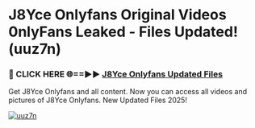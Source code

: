 # J8Yce Onlyfans Original Videos 0nlyFans Leaked - Files Updated! (uuz7n)

<h3>🔴 CLICK HERE 🌐==►► <a href="https://tinyurl.com/ehrbuxhb" rel="nofollow">J8Yce Onlyfans Updated Files</a></h3>

Get J8Yce Onlyfans and all content. Now you can access all videos and pictures of J8Yce Onlyfans. New Updated Files 2025!

[![uuz7n](https://i.imgur.com/lVYEuWS.gif)](https://tinyurl.com/ehrbuxhb)
